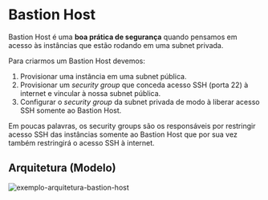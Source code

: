 # Bastion Host

Bastion Host é uma **boa prática de segurança** quando pensamos em acesso às instâncias que estão rodando em uma subnet privada.

Para criarmos um Bastion Host devemos:

1. Provisionar uma instância em uma subnet pública.
2. Provisionar um *security group* que conceda acesso SSH (porta 22) à internet e vincular à nossa subnet pública.
3. Configurar o *security group* da subnet privada de modo à liberar acesso SSH somente ao Bastion Host.

Em poucas palavras, os security groups são os responsáveis por restringir acesso SSH das instâncias somente ao Bastion Host que por sua vez também restringirá o acesso SSH à internet.

## Arquitetura (Modelo)

![exemplo-arquitetura-bastion-host](../../Diagrams/bastion-host-diagram.drawio.png)